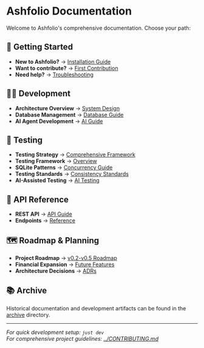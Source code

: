 # Ashfolio Documentation

Welcome to Ashfolio's comprehensive documentation. Choose your path:

## 🚀 Getting Started

- **New to Ashfolio?** → [Installation Guide](getting-started/installation.md)
- **Want to contribute?** → [First Contribution](getting-started/first-contribution.md)
- **Need help?** → [Troubleshooting](getting-started/troubleshooting.md)

## 👩‍💻 Development

- **Architecture Overview** → [System Design](development/architecture.md)
- **Database Management** → [Database Guide](development/database-management.md)
- **AI Agent Development** → [AI Guide](development/ai-agent-guide.md)

## 🧪 Testing

- **Testing Strategy** → [Comprehensive Framework](TESTING_STRATEGY.md)
- **Testing Framework** → [Overview](testing/README.md)
- **SQLite Patterns** → [Concurrency Guide](testing/patterns.md)
- **Testing Standards** → [Consistency Standards](testing/standards.md)
- **AI-Assisted Testing** → [AI Testing](testing/ai-testing.md)

## 📡 API Reference

- **REST API** → [API Guide](api/rest-api.md)
- **Endpoints** → [Reference](api/endpoints.md)

## 🗺️ Roadmap & Planning

- **Project Roadmap** → [v0.2-v0.5 Roadmap](roadmap/v0.2-v0.5-roadmap.md)
- **Financial Expansion** → [Future Features](roadmap/financial-expansion-roadmap.md)
- **Architecture Decisions** → [ADRs](architecture/)

## 📚 Archive

Historical documentation and development artifacts can be found in the [archive](archive/) directory.

---

*For quick development setup: `just dev`*  
*For comprehensive project guidelines: [../CONTRIBUTING.md](../CONTRIBUTING.md)*